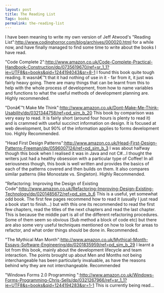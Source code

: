 ```yaml
---
layout: post
title: The Reading List
Tags: books
permalink: the-reading-list
---
```


I have been meaning to write my own version of Jeff Atwood's "Reading List":http://www.codinghorror.com/blog/archives/000020.html for a while now, and have finally managed to find some time to write about the books I have read.

"Code Complete 2":http://www.amazon.co.uk/Code-Complete-Practical-Handbook-Construction/dp/0735619670/ref=sr_1_1?ie=UTF8&s=books&qid=1244194043&sr=8-1
I found this book quite tough reading. It wasnâ€™t that it had nothing of use in it - far from it, it just was fairly heavy going.  There are many things that can be learnt from this to help with the whole process of development, from how to name variables and functions to what the useful methods of development planning are.  Highly recommended.

"Donâ€™t Make Me Think":http://www.amazon.co.uk/Dont-Make-Me-Think-Usability/dp/0321344758/ref=pd_sim_b_20
This book by comparison was very easy to read.  It is fairly short (around four hours is plenty to read it) and is crammed with useful succinct information on design.  It is focused at web development, but 90% of the information applies to forms development too.  Highly Recommended.

"Head First Design Patterns":http://www.amazon.co.uk/Head-First-Design-Patterns-Freeman/dp/0596007124/ref=pd_sim_b_3
I was about halfway though this book when I realised it was in Java and not C#...I thought the writers just had a healthy obsession with a particular type of Coffee!  In all seriousness though, this book is well written and provides the basics of each of the patterns covered and then builds on them.  It also compares similar patterns (like Monostate vs. Singleton).  Highly Recommended.

"Refactoring: Improving the Design of Existing Code":http://www.amazon.co.uk/Refactoring-Improving-Design-Existing-Technology/dp/0201485672/ref=pd_sim_b_6
This is a useful, yet somewhat odd book.  The first few pages recommend how to read it (usually I just read a book start to finish...)  but with this one its recommended to read the first few chapters, read the titles of the next chapters and read the last chapter.  This is because the middle part is all of the different refactoring procedures.  Some of them seem so obvious (Sub method a block of code etc) but there are also some very useful techniques mentioned on how to look for areas to refactor, and what order things should be done in.  Recommended.

"The Mythical Man Month":http://www.amazon.co.uk/Mythical-Month-Essays-Software-Engineering/dp/0201835959/ref=pd_sim_b_29
I learnt a lot from this book, mainly about the development lifecycle and team interaction.  The points brought up about Men and Months not being interchangeable has been particularly invaluable, as have the reasons behind why they are not interchangeable. Recommended

"Windows Forms 2.0 Programming ":http://www.amazon.co.uk/Windows-Forms-Programming-Chris-Sells/dp/0321267966/ref=sr_1_1?ie=UTF8&s=books&qid=1244194283&sr=1-1
This is currently being read...
